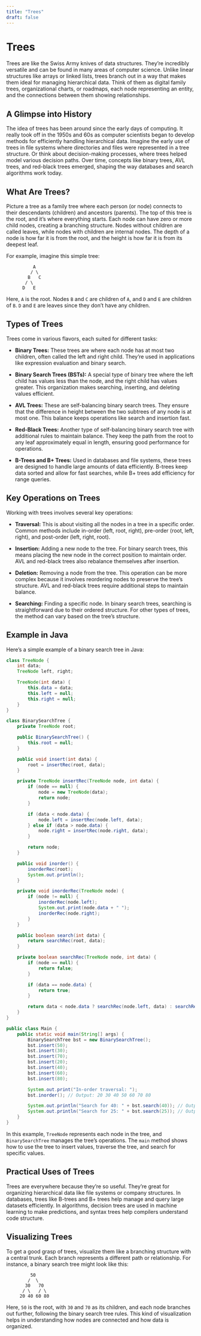 ```yaml
---
title: "Trees"
draft: false
---
```


# Trees

Trees are like the Swiss Army knives of data structures. They’re incredibly versatile and can be found in many areas of computer science. Unlike linear structures like arrays or linked lists, trees branch out in a way that makes them ideal for managing hierarchical data. Think of them as digital family trees, organizational charts, or roadmaps, each node representing an entity, and the connections between them showing relationships.

## A Glimpse into History

The idea of trees has been around since the early days of computing. It really took off in the 1950s and 60s as computer scientists began to develop methods for efficiently handling hierarchical data. Imagine the early use of trees in file systems where directories and files were represented in a tree structure. Or think about decision-making processes, where trees helped model various decision paths. Over time, concepts like binary trees, AVL trees, and red-black trees emerged, shaping the way databases and search algorithms work today.

## What Are Trees?

Picture a tree as a family tree where each person (or node) connects to their descendants (children) and ancestors (parents). The top of this tree is the root, and it’s where everything starts. Each node can have zero or more child nodes, creating a branching structure. Nodes without children are called leaves, while nodes with children are internal nodes. The depth of a node is how far it is from the root, and the height is how far it is from its deepest leaf.

For example, imagine this simple tree:

```
          A
         / \
        B   C
       / \
      D   E
```

Here, `A` is the root. Nodes `B` and `C` are children of `A`, and `D` and `E` are children of `B`. `D` and `E` are leaves since they don’t have any children.

## Types of Trees

Trees come in various flavors, each suited for different tasks:

- **Binary Trees:** These trees are where each node has at most two children, often called the left and right child. They’re used in applications like expression evaluation and binary search.

- **Binary Search Trees (BSTs):** A special type of binary tree where the left child has values less than the node, and the right child has values greater. This organization makes searching, inserting, and deleting values efficient.

- **AVL Trees:** These are self-balancing binary search trees. They ensure that the difference in height between the two subtrees of any node is at most one. This balance keeps operations like search and insertion fast.

- **Red-Black Trees:** Another type of self-balancing binary search tree with additional rules to maintain balance. They keep the path from the root to any leaf approximately equal in length, ensuring good performance for operations.

- **B-Trees and B+ Trees:** Used in databases and file systems, these trees are designed to handle large amounts of data efficiently. B-trees keep data sorted and allow for fast searches, while B+ trees add efficiency for range queries.

## Key Operations on Trees

Working with trees involves several key operations:

- **Traversal:** This is about visiting all the nodes in a tree in a specific order. Common methods include in-order (left, root, right), pre-order (root, left, right), and post-order (left, right, root).

- **Insertion:** Adding a new node to the tree. For binary search trees, this means placing the new node in the correct position to maintain order. AVL and red-black trees also rebalance themselves after insertion.

- **Deletion:** Removing a node from the tree. This operation can be more complex because it involves reordering nodes to preserve the tree’s structure. AVL and red-black trees require additional steps to maintain balance.

- **Searching:** Finding a specific node. In binary search trees, searching is straightforward due to their ordered structure. For other types of trees, the method can vary based on the tree’s structure.

## Example in Java

Here’s a simple example of a binary search tree in Java:

```java
class TreeNode {
    int data;
    TreeNode left, right;

    TreeNode(int data) {
        this.data = data;
        this.left = null;
        this.right = null;
    }
}

class BinarySearchTree {
    private TreeNode root;

    public BinarySearchTree() {
        this.root = null;
    }

    public void insert(int data) {
        root = insertRec(root, data);
    }

    private TreeNode insertRec(TreeNode node, int data) {
        if (node == null) {
            node = new TreeNode(data);
            return node;
        }

        if (data < node.data) {
            node.left = insertRec(node.left, data);
        } else if (data > node.data) {
            node.right = insertRec(node.right, data);
        }

        return node;
    }

    public void inorder() {
        inorderRec(root);
        System.out.println();
    }

    private void inorderRec(TreeNode node) {
        if (node != null) {
            inorderRec(node.left);
            System.out.print(node.data + " ");
            inorderRec(node.right);
        }
    }

    public boolean search(int data) {
        return searchRec(root, data);
    }

    private boolean searchRec(TreeNode node, int data) {
        if (node == null) {
            return false;
        }

        if (data == node.data) {
            return true;
        }

        return data < node.data ? searchRec(node.left, data) : searchRec(node.right, data);
    }
}

public class Main {
    public static void main(String[] args) {
        BinarySearchTree bst = new BinarySearchTree();
        bst.insert(50);
        bst.insert(30);
        bst.insert(70);
        bst.insert(20);
        bst.insert(40);
        bst.insert(60);
        bst.insert(80);

        System.out.print("In-order traversal: ");
        bst.inorder(); // Output: 20 30 40 50 60 70 80

        System.out.println("Search for 40: " + bst.search(40)); // Output: Search for 40: true
        System.out.println("Search for 25: " + bst.search(25)); // Output: Search for 25: false
    }
}
```

In this example, `TreeNode` represents each node in the tree, and `BinarySearchTree` manages the tree’s operations. The `main` method shows how to use the tree to insert values, traverse the tree, and search for specific values.

## Practical Uses of Trees

Trees are everywhere because they’re so useful. They’re great for organizing hierarchical data like file systems or company structures. In databases, trees like B-trees and B+ trees help manage and query large datasets efficiently. In algorithms, decision trees are used in machine learning to make predictions, and syntax trees help compilers understand code structure.

## Visualizing Trees

To get a good grasp of trees, visualize them like a branching structure with a central trunk. Each branch represents a different path or relationship. For instance, a binary search tree might look like this:

```
         50
        /  \
       30   70
      / \   / \
     20 40 60 80
```

Here, `50` is the root, with `30` and `70` as its children, and each node branches out further, following the binary search tree rules. This kind of visualization helps in understanding how nodes are connected and how data is organized.